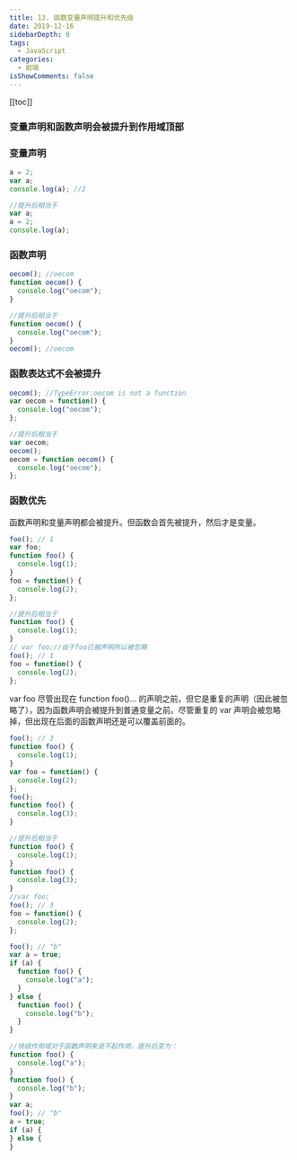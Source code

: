 ```yaml
---
title: 13. 函数变量声明提升和优先级
date: 2019-12-16
sidebarDepth: 0
tags:
  - JavaScript
categories:
  - 前端
isShowComments: false
---
```


[[toc]]

### 变量声明和函数声明会被提升到作用域顶部

### 变量声明

```js
a = 2;
var a;
console.log(a); //2

//提升后相当于
var a;
a = 2;
console.log(a);
```

### 函数声明

```js
oecom(); //oecom
function oecom() {
  console.log("oecom");
}

//提升后相当于
function oecom() {
  console.log("oecom");
}
oecom(); //oecom
```

### 函数表达式不会被提升

```js
oecom(); //TypeError:oecom is not a function
var oecom = function() {
  console.log("oecom");
};

//提升后相当于
var oecom;
oecom();
oecom = function oecom() {
  console.log("oecom");
};
```

### 函数优先

函数声明和变量声明都会被提升。但函数会首先被提升，然后才是变量。

```js
foo(); // 1
var foo;
function foo() {
  console.log(1);
}
foo = function() {
  console.log(2);
};

//提升后相当于
function foo() {
  console.log(1);
}
// var foo;//由于foo已被声明所以被忽略
foo(); // 1
foo = function() {
  console.log(2);
};
```

var foo 尽管出现在 function foo()... 的声明之前，但它是重复的声明（因此被忽略了），因为函数声明会被提升到普通变量之前。尽管重复的 var 声明会被忽略掉，但出现在后面的函数声明还是可以覆盖前面的。

```js
foo(); // 3
function foo() {
  console.log(1);
}
var foo = function() {
  console.log(2);
};
foo();
function foo() {
  console.log(3);
}

//提升后相当于
function foo() {
  console.log(1);
}
function foo() {
  console.log(3);
}
//var foo;
foo(); // 3
foo = function() {
  console.log(2);
};
```

```js
foo(); // "b"
var a = true;
if (a) {
  function foo() {
    console.log("a");
  }
} else {
  function foo() {
    console.log("b");
  }
}

//块级作用域对于函数声明来说不起作用，提升后变为：
function foo() {
  console.log("a");
}
function foo() {
  console.log("b");
}
var a;
foo(); // "b"
a = true;
if (a) {
} else {
}
```
